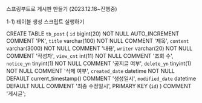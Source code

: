 
스프링부트로 게시판 만들기 (2023.12.18~진행중)

1-1) 테이블 생성 스크립트 실행하기

CREATE TABLE `tb_post` (
    `id`            bigint(20)    NOT NULL AUTO_INCREMENT COMMENT 'PK',
    `title`         varchar(100)  NOT NULL COMMENT '제목',
    `content`       varchar(3000) NOT NULL COMMENT '내용',
    `writer`        varchar(20)   NOT NULL COMMENT '작성자',
    `view_cnt`      int(11)       NOT NULL COMMENT '조회 수',
    `notice_yn`     tinyint(1)    NOT NULL COMMENT '공지글 여부',
    `delete_yn`     tinyint(1)    NOT NULL COMMENT '삭제 여부',
    `created_date`  datetime      NOT NULL DEFAULT current_timestamp() COMMENT '생성일시',
    `modified_date` datetime               DEFAULT NULL COMMENT '최종 수정일시',
    PRIMARY KEY (`id`)
) COMMENT '게시글';

